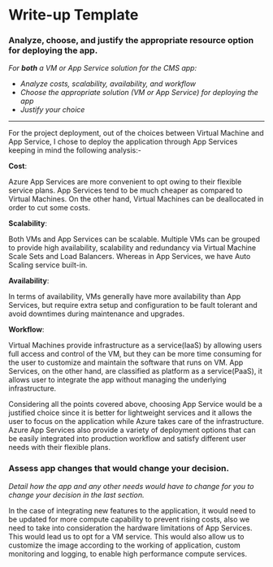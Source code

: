 # Write-up Template

### Analyze, choose, and justify the appropriate resource option for deploying the app.

*For **both** a VM or App Service solution for the CMS app:*
- *Analyze costs, scalability, availability, and workflow*
- *Choose the appropriate solution (VM or App Service) for deploying the app*
- *Justify your choice*
------
For the project deployment, out of the choices between Virtual Machine and App Service, I chose to deploy the application through App Services keeping in mind the following analysis:-

**Cost**:

Azure App Services are more convenient to opt owing to their flexible service plans. App Services tend to be much cheaper as compared to Virtual Machines. On the other hand, Virtual Machines can be deallocated in order to cut some costs.

**Scalability**:

Both VMs and App Services can be scalable. Multiple VMs can be grouped to provide high availability, scalability and redundancy via Virtual Machine Scale Sets and Load Balancers. Whereas in App Services, we have Auto Scaling service built-in.

**Availability**:

In terms of availability, VMs generally have more availability than App Services, but require extra setup and configuration to be fault tolerant and avoid downtimes during maintenance and upgrades.

**Workflow**:

Virtual Machines provide infrastructure as a service(IaaS) by allowing users full access and control of the VM, but they can be more time consuming for the user to customize and maintain the software that runs on VM. App Services, on the other hand, are classified as platform as a service(PaaS), it allows user to integrate the app without managing the underlying infrastructure.

Considering all the points covered above, choosing App Service would be a justified choice since it is better for lightweight services and it allows the user to focus on the application while Azure takes care of the infrastructure. Azure App Services also provide a variety of deployment options that can be easily integrated into production workflow and satisfy different user needs with their flexible plans.

### Assess app changes that would change your decision.

*Detail how the app and any other needs would have to change for you to change your decision in the last section.* 

In the case of integrating new features to the application, it would need to be updated for more compute capability to prevent rising costs, also we need to take into consideration the hardware limitations of App Services. This would lead us to opt for a VM service. This would also allow us to customize the image according to the working of application, custom monitoring and logging, to enable high performance compute services.